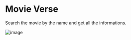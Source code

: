 # Movie Verse

Search the movie by the name and get all the informations.

![image](https://user-images.githubusercontent.com/51444484/187651338-a4af6a74-e0c9-4b59-9e44-c7a812b4b492.png)
